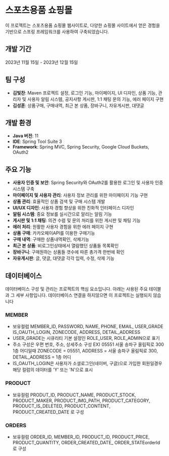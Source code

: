 # 스포츠용품 쇼핑몰
이 프로젝트는 스포츠용품 쇼핑몰 웹사이트로, 다양한 쇼핑몰 사이트에서 얻은 경험을 기반으로 스프링 프레임워크를 사용하여 구축되었습니다.

## 개발 기간
2023년 11월 15일 - 2023년 12월 15일

## 팀 구성
- **김빛찬**: Maven 프로젝트 설정, 로그인 기능, 마이페이지, UI 디자인, 상품 기능, 관리자 및 사용자 알림 시스템, 공지사항 게시판, 1:1 채팅 문의 기능, 에러 페이지 구현
- **김성훈**: 상품구매, 구매내역, 최근 본 상품, 장바구니, 자유게시판, 대댓글

## 개발 환경
- **Java 버전**: 11
- **IDE**: Spring Tool Suite 3
- **Framework**: Spring MVC, Spring Security, Google Cloud Buckets, OAuth2

## 주요 기능
- **사용자 인증 및 보안**: Spring Security와 OAuth2를 활용한 로그인 및 사용자 인증 시스템 구축
- **마이페이지 및 사용자 관리**: 사용자 정보 관리를 위한 마이페이지 기능 구현
- **상품 관리**: 효율적인 상품 검색 및 구매 시스템 개발
- **UI/UX 디자인**: 사용자 경험 향상을 위한 친화적 인터페이스 디자인
- **알림 시스템**: 중요 정보를 실시간으로 알리는 알림 기능
- **게시판 및 1:1 채팅**: 의견 수렴 및 문의 처리를 위한 게시판 및 채팅 기능
- **에러 처리**: 원활한 사용자 경험을 위한 에러 페이지 구현
- **상품 구매**: 카카오페이API를 이용한 구매기능
- **구매 내역**: 구매한 상품내역확인, 삭제기능
- **최근 본 상품**: 비로그인상태에서 열람했던 상품들 목록확인
- **장바구니**: 구매원하는 상품들 갯수에 따른 총가격 한번에 확인
- **자유게시판**: 글, 댓글, 대댓글 각각 입력, 수정, 삭제 기능

## 데이터베이스
데이터베이스 구성 및 관리는 프로젝트의 핵심 요소입니다. 아래는 사용된 주요 테이블과 그 세부 사항입니다.
데이터베이스 연결을 하지않으면 이 프로젝트는 실행되지 않습니다

### MEMBER
- 보유컬럼 MEMBER_ID, PASSWORD, NAME, PHONE, EMAIL, USER_GRADE IS_OAUTH_LOGIN, ZONECODE, ADDRESS, DETAIL_ADDRESS
- USER_GRADE는 시큐리티 기본 설정인 ROLE_USER, ROLE_ADMIN으로 표기
- 주소 구성은 우편 번호, 주소, 상세주소 구성 EX) 05551 서울 송파구 올림픽로 300 1층 어디일때
  ZONECODE = 05551, ADDRESS = 서울 송파구 올림픽로 300, DETAIL_ADDRESS = 1층 어디
- IS_OAUTH_LOGIN은 사용자가 소셜로그인(네이버, 구글)으로 가입한 회원일경우 해당 컬럼의 데이터를 'Y' 또는 'N'으로 표시


### PRODUCT
- 보유컬럼 PRODUT_ID, PRODUCT_NAME, PRODUCT_STOCK, PRODUCT_MAKER, PRODUCT_IMG_PATH, PRODUCT_CATEGORY, PRODUCT_IS_DELETED,
  PRODUCT_CONTENT, PRODUCT_CREATED_DATE 로 구성

### ORDERS
- 보유컬럼 ORDER_ID, MEMBER_ID, PRODUCT_ID, PRODUCT_PRICE, PRODUCT_QUANTITY, ORDER_CREATED_DATE_ ORDER_STATEorderId 로 구성
